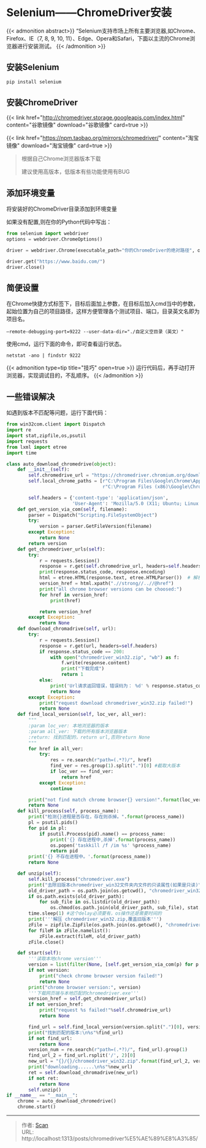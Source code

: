 # Selenium——ChromeDriver安装


<!--more-->

{{< admonition abstract>}}
“Selenium支持市场上所有主要浏览器,如Chrome、Firefox、IE（7, 8, 9, 10, 11）、Edge、Opera和Safari，下面以主流的Chrome浏览器进行安装测试。
{{< /admonition >}}

## 安装Selenium

```python
pip install selenium
```

## 安装ChromeDriver

{{< link href="http://chromedriver.storage.googleapis.com/index.html" content="谷歌镜像" download="谷歌镜像" card=true >}}

{{< link href="https://npm.taobao.org/mirrors/chromedriver/" content="淘宝镜像" download="淘宝镜像" card=true >}}

> 根据自己Chrome浏览器版本下载
>
> 建议使用高版本，低版本有些功能使用有BUG

## 添加环境变量

将安装好的ChromeDriver目录添加到环境变量

如果没有配置,则在你的Python代码中写出：

``` python
from selenium import webdriver
options = webdriver.ChromeOptions()

driver = webdriver.Chrome(executable_path="你的ChromeDriver的绝对路径", options=options)

driver.get("https://www.baidu.com/")
driver.close()
```



## 简便设置

在Chrome快捷方式标签下，目标后面加上参数，在目标后加入cmd当中的参数，起始位置为自己的项目路径，这样方便管理各个测试项目、端口，目录英文名即为项目名。
``` shell
–remote-debugging-port=9222 --user-data-dir="./自定义空目录（英文）"
```
使用cmd，运行下面的命令，即可查看运行状态。

``` shell
netstat -ano | findstr 9222
```

{{< admonition type=tip title="技巧" open=true >}}
运行代码后，再手动打开浏览器，实现调试目的，不乱顺序。
{{< /admonition >}}

## 一些错误解决

如遇到版本不匹配等问题，运行下面代码：

``` python
from win32com.client import Dispatch
import re
import stat,zipfile,os,psutil
import requests
from lxml import etree
import time

class auto_download_chromedrive(object):
    def __init__(self):
        self.chromedrive_url = "https://chromedriver.chromium.org/downloads"
        self.local_chrome_paths = [r"C:\Program Files\Google\Chrome\Application\chrome.exe",
                                   r"C:\Program Files (x86)\Google\Chrome\Application\chrome.exe"]

        self.headers = {'content-type': 'application/json',
                        'User-Agent': 'Mozilla/5.0 (X11; Ubuntu; Linux x86_64; rv:22.0) Gecko/20100101 Firefox/22.0'}
    def get_version_via_com(self, filename):
        parser = Dispatch("Scripting.FileSystemObject")
        try:
            version = parser.GetFileVersion(filename)
        except Exception:
            return None
        return version
    def get_chromedriver_urls(self):
        try:
            r = requests.Session()
            response = r.get(self.chromedrive_url, headers=self.headers)
            print(response.status_code, response.encoding)
            html = etree.HTML(response.text, etree.HTMLParser())  # 解析HTML文本内容
            version_href = html.xpath(".//strong//..//@href")
            print("all chrome browser versions can be choosed:")
            for href in version_href:
                print(href)

            return version_href
        except Exception:
            return None
    def download_chromadrive(self, url):
        try:
            r = requests.Session()
            response = r.get(url, headers=self.headers)
            if response.status_code == 200:
                with open("chromedriver_win32.zip", "wb") as f:
                    f.write(response.content)
                    print("下载完成")
                    return 1
            else:
                print('Url请求返回错误，错误码为： %d' % response.status_code)
                return None
        except Exception:
            print("request download chromedriver_win32.zip failed!")
            return None
    def find_local_version(self, loc_ver, all_ver):
        """
        :param loc_ver: 本地浏览器的版本
        :param all_ver: 下载的所有版本浏览器版本
        :return: 找到匹配的，return url,否则return None
        """
        for href in all_ver:
            try:
                res = re.search(r"path=(.*?)/", href)
                find_ver = res.group(1).split(".")[0] #截取大版本
                if loc_ver == find_ver:
                    return href
            except Exception:
                continue

        print("not find match chrome browser{} version!".format(loc_ver))
        return None
    def kill_process(self, process_name):
        print("检测{}进程是否存在，存在则杀掉。".format(process_name))
        pl = psutil.pids()
        for pid in pl:
            if psutil.Process(pid).name() == process_name:
                print('{} 存在进程中,杀掉'.format(process_name))
                os.popen('taskkill /f /im %s' %process_name)
                return pid
        print('{} 不存在进程中。'.format(process_name))
        return None

    def unzip(self):
        self.kill_process("chromedriver.exe")
        print("去除旧版本chromedriver_win32文件夹内文件的只读属性(如果是只读)")
        old_driver_path = os.path.join(os.getcwd(), "chromedriver_win32")
        if os.path.exists(old_driver_path):
            for sub_file in os.listdir(old_driver_path):
                os.chmod(os.path.join(old_driver_path, sub_file), stat.S_IRWXU)
        time.sleep(1) #这个delay必须要有，os操作还是需要时间的
        print('''解压 chromedriver_win32.zip,覆盖旧版本''')
        zFile = zipfile.ZipFile(os.path.join(os.getcwd(), "chromedriver_win32.zip"), "r")
        for fileM in zFile.namelist():
            zFile.extract(fileM, old_driver_path)
        zFile.close()

    def start(self):
        '''读取本地chrome version'''
        version = list(filter(None, [self.get_version_via_com(p) for p in self.local_chrome_paths]))[0]
        if not version:
            print("check chrome browser version failed!")
            return None
        print("chrome browser version:", version)
        '''下载网页端与本地匹配的chromedriver.exe'''
        version_href = self.get_chromedriver_urls()
        if not version_href:
            print("request %s failed!"%self.chromedrive_url)
            return None

        find_url = self.find_local_version(version.split(".")[0], version_href)
        print("找到匹配的版本:\n%s"%find_url)
        if not find_url:
            return None
        version_num = re.search(r"path=(.*?)/", find_url).group(1)
        find_url_2 = find_url.rsplit('/', 2)[0]
        new_url = "{}/{}/chromedriver_win32.zip".format(find_url_2, version_num)
        print("downloading......\n%s"%new_url)
        ret = self.download_chromadrive(new_url)
        if not ret:
            return None
        self.unzip()
if __name__ == "__main__":
    chrome = auto_download_chromedrive()
    chrome.start()
```

---

> 作者: [Scan](https://www.scan.work/)  
> URL: http://localhost:1313/posts/chromedriver%E5%AE%89%E8%A3%85/  

